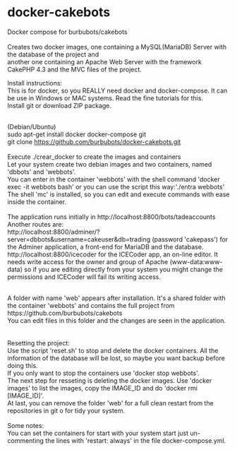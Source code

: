 # docker-cakebots
Docker compose for burbubots/cakebots<br /><br />
Creates two docker images, one containing a MySQL(MariaDB) Server with the database of the project and <br />
another one containing an Apache Web Server with the framework CakePHP 4.3 and the MVC files of the project.<br />


Install instructions:<br />
This is for docker, so you REALLY need docker and docker-compose. It can be use in Windows or MAC systems. Read the fine tutorials for this.<br />
Install git or download ZIP package.<br />
<br />

(Debian/Ubuntu)<br /> 
sudo apt-get install docker docker-compose git <br />
git clone https://github.com/burbubots/docker-cakebots.git <br />
<br />
Execute ./crear_docker to create the images and containers<br />
Let your system create two debian images and two containers, named 'dbbots' and 'webbots'. <br />
You can enter in the container 'webbots' with the shell command 'docker exec -it webbots bash' or you can use the script this way:'./entra webbots'<br />
The shell 'mc' is installed, so you can edit and execute commands with ease inside the container. <br /><br />
The application runs initially in http://localhost:8800/bots/tadeaccounts<br />
Another routes are: <br/>
http://localhost:8800/adminer/?server=dbbots&username=cakeuser&db=trading (password 'cakepass') for the Adminer application, a front-end for MariaDB and the database.<br />
http://localhost:8800/icecoder for the ICECoder app, an on-line editor. It needs write access for the owner and group of Apache (www-data:www-data) 
so if you are editing directly from your system you might change the permissions and ICECoder will fail its writing access. <br />

<br />
A folder with name 'web' appears after installation. It's a shared folder with the container 'webbots' and contains the full project from https://github.com/burbubots/cakebots <br />
You can edit files in this folder and the changes are seen in the application.  <br /> <br /><br />
Resetting the project:<br />
Use the script 'reset.sh' to stop and delete the docker containers. All the information of the database will be lost, so maybe you want backup before doing this.<br />
If you only want to stop the containers use 'docker stop webbots'.<br />
The next step for resseting is deleting the docker images. Use 'docker images' to list the images, copy the IMAGE_ID and do 'docker rmi [IMAGE_ID]'.<br />
At last, you can remove the folder 'web' for a full clean restart from the repositories in git o for tidy your system. <br /><br />
Some notes: <br />
You can set the containers for start with your system start just un-commenting the lines with 'restart: always' in the file docker-compose.yml. <br />

